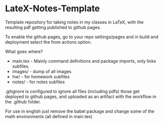 # LateX-Notes-Template

Template repository for taking notes in my classes in LaTeX, with the resulting pdf getting published to github pages.

To enable the github pages, go to your repo settings/pages and in build and deployment select the from actions option.

What goes where?

- main.tex - Mainly command definitions and package imports, only links subfiles.
- images/ - dump of all images
- hw/ - for homework subfiles
- notes/ - for notes subfiles

.gitignore is configured to ignore all files (including pdfs) those get deployed to github pages, and uploaded as an artifact with the workflow in the .github folder.

 For use in english just remove the babel package and change some of the math environments (all defined in main.tex)
